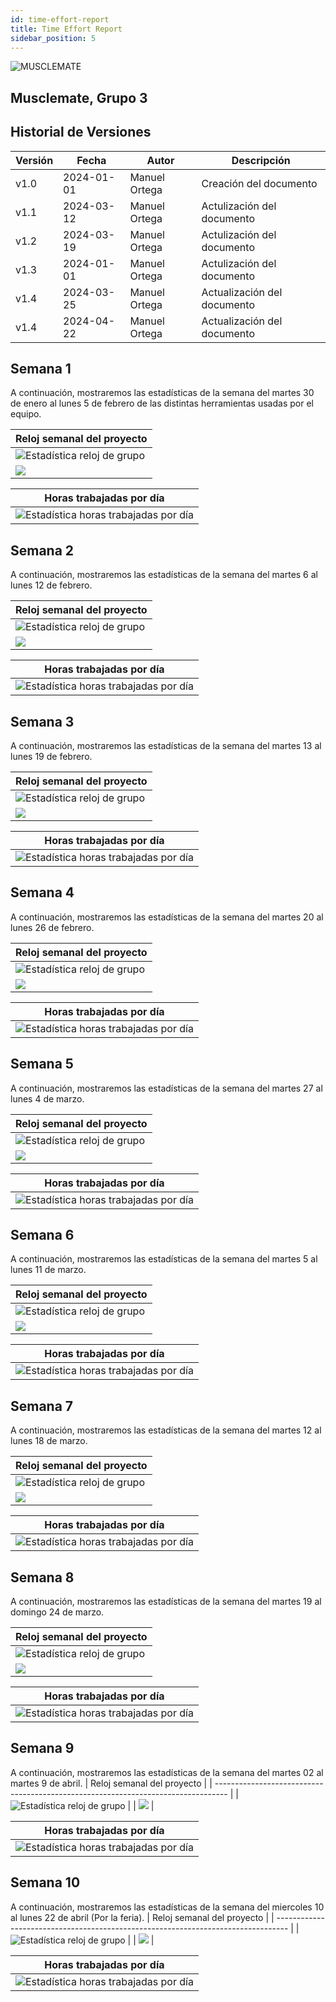 ```yaml
---
id: time-effort-report
title: Time Effort Report
sidebar_position: 5
---
```

![MUSCLEMATE](logo.png)

## Musclemate, Grupo 3
##  Historial de Versiones

| Versión | Fecha       | Autor      | Descripción                            |
|---------|-------------|------------|----------------------------------------|
| v1.0    | 2024-01-01  | Manuel Ortega| Creación del documento                 |
| v1.1    | 2024-03-12  | Manuel Ortega| Actulización del documento                 |
| v1.2    | 2024-03-19  | Manuel Ortega| Actulización del documento                 |
| v1.3    | 2024-01-01  | Manuel Ortega| Actulización del documento                 |
| v1.4    | 2024-03-25  | Manuel Ortega| Actualización del documento                 |
| v1.4    | 2024-04-22  | Manuel Ortega| Actualización del documento              |


## Semana 1

A continuación, mostraremos las estadísticas de la semana del martes 30 de enero al lunes 5 de febrero de las distintas herramientas usadas por el equipo.

| Reloj semanal del proyecto                                                        |
| --------------------------------------------------------------------------------- |
| ![Estadística reloj de grupo](/img/stats/06-02-2024/06-02-2024_relojProyecto.png) |
| ![](/img/stats/06-02-2024/06-02-2024_relojProyecto2.png)                          |

| Horas trabajadas por día                                                                   |
| ------------------------------------------------------------------------------------------ |
| ![Estadística horas trabajadas por día](/img/stats/06-02-2024/06-02-2024_horasPorDias.png) |

## Semana 2

A continuación, mostraremos las estadísticas de la semana del martes 6 al lunes 12 de febrero.

| Reloj semanal del proyecto                                                        |
| --------------------------------------------------------------------------------- |
| ![Estadística reloj de grupo](/img/stats/13-02-2024/13-02-2024_relojProyecto.png) |
| ![](/img/stats/13-02-2024/13-02-2024_relojProyecto2.png)                          |

| Horas trabajadas por día                                                                   |
| ------------------------------------------------------------------------------------------ |
| ![Estadística horas trabajadas por día](/img/stats/13-02-2024/13-02-2024_horasPorDias.png) |

## Semana 3

A continuación, mostraremos las estadísticas de la semana del martes 13 al lunes 19 de febrero.

| Reloj semanal del proyecto                                                        |
| --------------------------------------------------------------------------------- |
| ![Estadística reloj de grupo](/img/stats/20-02-2024/20-02-2024_relojProyecto.png) |
| ![](/img/stats/20-02-2024/20-02-2024_relojProyecto2.png)                          |

| Horas trabajadas por día                                                                   |
| ------------------------------------------------------------------------------------------ |
| ![Estadística horas trabajadas por día](/img/stats/20-02-2024/20-02-2024_horasPorDias.png) |

## Semana 4

A continuación, mostraremos las estadísticas de la semana del martes 20 al lunes 26 de febrero.

| Reloj semanal del proyecto                                                        |
| --------------------------------------------------------------------------------- |
| ![Estadística reloj de grupo](/img/stats/27-02-2024/27-02-2024_relojProyecto.png) |
| ![](/img/stats/27-02-2024/27-02-2024_relojProyecto2.png)                          |

| Horas trabajadas por día                                                                   |
| ------------------------------------------------------------------------------------------ |
| ![Estadística horas trabajadas por día](/img/stats/27-02-2024/27-02-2024_horasPorDias.png) |

## Semana 5

A continuación, mostraremos las estadísticas de la semana del martes 27 al lunes 4 de marzo.

| Reloj semanal del proyecto                                                        |
| --------------------------------------------------------------------------------- |
| ![Estadística reloj de grupo](/img/stats/05-03-2024/05-03-2024_relojProyecto.png) |
| ![](/img/stats/05-03-2024/05-03-2024_relojProyecto2.png)                          |

| Horas trabajadas por día                                                                   |
| ------------------------------------------------------------------------------------------ |
| ![Estadística horas trabajadas por día](/img/stats/05-03-2024/05-03-2024_horasPorDias.png) |

## Semana 6

A continuación, mostraremos las estadísticas de la semana del martes 5 al lunes 11 de marzo.

| Reloj semanal del proyecto                                                        |
| --------------------------------------------------------------------------------- |
| ![Estadística reloj de grupo](/img/stats/semana6relojProyecto.png) |
| ![](/img/stats/semana6Proyecto2.png)                          |

| Horas trabajadas por día                                                                   |
| ------------------------------------------------------------------------------------------ |
| ![Estadística horas trabajadas por día](/img/stats/semana6horasPorDias.png) |

## Semana 7

A continuación, mostraremos las estadísticas de la semana del martes 12 al lunes 18 de marzo.

| Reloj semanal del proyecto                                                        |
| --------------------------------------------------------------------------------- |
| ![Estadística reloj de grupo](/img/stats/semana7relojProyecto.png) |
| ![](/img/stats/semana7relojProyecto2.png)                          |

| Horas trabajadas por día                                                                   |
| ------------------------------------------------------------------------------------------ |
| ![Estadística horas trabajadas por día](/img/stats/semana7horasPorDias.png) |

## Semana 8

A continuación, mostraremos las estadísticas de la semana del martes 19 al domingo 24 de marzo.

| Reloj semanal del proyecto                                                        |
| --------------------------------------------------------------------------------- |
| ![Estadística reloj de grupo](/img/stats/semana8relojProyecto.png) |
| ![](/img/stats/semana8relojProyecto2.png)                          |

| Horas trabajadas por día                                                                   |
| ------------------------------------------------------------------------------------------ |
| ![Estadística horas trabajadas por día](/img/stats/semana8horasPorDias.png) |


## Semana 9
A continuación, mostraremos las estadísticas de la semana del martes 02 al martes 9 de abril.
| Reloj semanal del proyecto                                                        |
| --------------------------------------------------------------------------------- |
| ![Estadística reloj de grupo](/img/stats/semana9relojProyecto.png) |
| ![](/img/stats/semana9relojProyecto2.png)                          |

| Horas trabajadas por día                                                                   |
| ------------------------------------------------------------------------------------------ |
| ![Estadística horas trabajadas por día](/img/stats/semana9horasPorDias.png) |

## Semana 10
A continuación, mostraremos las estadísticas de la semana del miercoles 10 al lunes 22 de abril (Por la feria).
| Reloj semanal del proyecto                                                        |
| --------------------------------------------------------------------------------- |
| ![Estadística reloj de grupo](/img/stats/semana10relojProyecto.png) |
| ![](/img/stats/semana10relojProyecto2.png)                          |

| Horas trabajadas por día                                                                   |
| ------------------------------------------------------------------------------------------ |
| ![Estadística horas trabajadas por día](/img/stats/semana10horasPorDias.png) |
